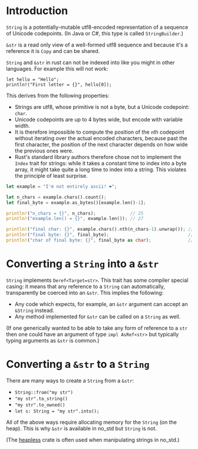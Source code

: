 # Introduction

`String` is a potentially-mutable utf8-encoded representation of a sequence of Unicode codepoints. (In Java or C#, this type is called `StringBuilder`.)

`&str` is a read only view of a well-formed utf8 sequence and because it's a reference it is `Copy` and can be shared.

`String` and `&str` in rust can not be indexed into like you might in other languages.
For example this will not work:

```rust,invalid
let hello = "Hello";
println!("First letter = {}", hello[0]);
```

This derives from the following properties:

- Strings are utf8, whose primitive is not a byte, but a Unicode codepoint: `char`.
- Unicode codepoints are up to 4 bytes wide, but encode with variable width.
- It is therefore impossible to compute the position of the `n`th codepoint without iterating over the actual encoded characters, because past the first character, the position of the next character depends on how wide the previous ones were.
- Rust's standard library authors therefore chose not to implement the `Index` trait for strings: while it takes a constant time to index into a byte array, it might take quite a long time to index into a string. This violates the principle of least surprise.

```rust
let example = "I'm not entirely ascii! ❤";

let n_chars = example.chars().count();
let final_byte = example.as_bytes()[example.len()-1];

println!("n_chars = {}", n_chars);             // 25
println!("example.len() = {}", example.len()); // 27

println!("final char: {}", example.chars().nth(n_chars-1).unwrap()); // ❤
println!("final byte: {}", final_byte);                              // 164
println!("char of final byte: {}", final_byte as char);              // ¤
```

# Converting a `String` into a `&str`

`String` implements `Deref<Target=str>`. This trait has some compiler special casing: it means that any reference to a `String` can automatically, transparently be coerced into an `&str`. This implies the following:

- Any code which expects, for example, an `&str` argument can accept an `&String` instead.
- Any method implemented for `&str` can be called on a `String` as well.

(If one generically wanted to be able to take any form of reference to a `str` then one could have an argument of type `impl AsRef<str>` but typically typing arguments as `&str` is common.)

# Converting a `&str` to a `String`

There are many ways to create a `String` from a `&str`:

- `String::from("my str")`
- `"my str".to_string()`
- `"my str".to_owned()`
- `let s: String = "my str".into();`

All of the above ways require allocating memory for the `String` (on the heap).
This is why `&str` is available in no_std but `String` is not.

(The [heapless](https://crates.io/crates/heapless) crate is often used when manipulating
strings in no_std.)
